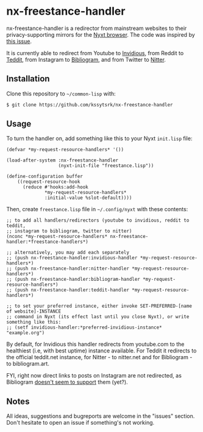# nx-freestance-handler

nx-freestance-handler is a redirector from mainstream websites to their privacy-supporting mirrors for the [Nyxt browser](https://github.com/atlas-engineer/nyxt). The code was inspired by [this issue](https://github.com/atlas-engineer/nyxt/issues/930). 

It is currently able to redirect from Youtube to [Invidious](https://github.com/iv-org/invidious), from Reddit to [Teddit](https://codeberg.org/teddit/teddit), from Instagram to [Bibliogram](https://sr.ht/~cadence/bibliogram/), and from Twitter to [Nitter](https://github.com/zedeus/nitter).

## Installation

Clone this repository to `~/common-lisp` with:

```bash
$ git clone https://github.com/kssytsrk/nx-freestance-handler
```

## Usage

To turn the handler on, add something like this to your Nyxt `init.lisp` file:

```common-lisp
(defvar *my-request-resource-handlers* '())

(load-after-system :nx-freestance-handler
                   (nyxt-init-file "freestance.lisp"))

(define-configuration buffer
    ((request-resource-hook
      (reduce #'hooks:add-hook
              *my-request-resource-handlers*
              :initial-value %slot-default))))
```

Then, create `freestance.lisp` file in `~/.config/nyxt` with these contents:

```common-lisp
;; to add all handlers/redirectors (youtube to invidious, reddit to teddit, 
;; instagram to bibliogram, twitter to nitter)
(nconc *my-request-resource-handlers* nx-freestance-handler:*freestance-handlers*)

;; alternatively, you may add each separately
;; (push nx-freestance-handler:invidious-handler *my-request-resource-handlers*)
;; (push nx-freestance-handler:nitter-handler *my-request-resource-handlers*)
;; (push nx-freestance-handler:bibliogram-handler *my-request-resource-handlers*)
;; (push nx-freestance-handler:teddit-handler *my-request-resource-handlers*)

;; to set your preferred instance, either invoke SET-PREFERRED-[name of website]-INSTANCE
;; command in Nyxt (its effect last until you close Nyxt), or write something like this:
;; (setf invidious-handler:*preferred-invidious-instance* "example.org")
```

By default, for Invidious this handler redirects from youtube.com to the healthiest (i.e, with best uptime) instance available. For Teddit it redirects to the official teddit.net instance, for Nitter - to nitter.net and for Bibliogram - to bibliogram.art.

FYI, right now direct links to posts on Instagram are not redirected, as Bibliogram [doesn't seem to support](https://todo.sr.ht/~cadence/bibliogram-issues/26) them (yet?).

## Notes

All ideas, suggestions and bugreports are welcome in the "issues" section. Don't hesitate to open an issue if something's not working.
